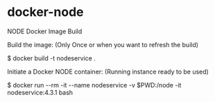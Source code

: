 # docker-node
NODE Docker Image Build

Build the image: (Only Once or when you want to refresh the build)

$ docker build -t nodeservice .


Initiate a Docker NODE container: (Running instance ready to be used)

$ docker run --rm -it --name nodeservice -v $PWD:/node -it nodeservice:4.3.1 bash
